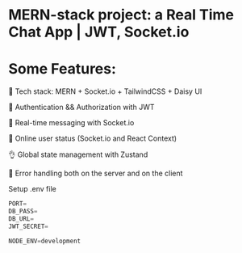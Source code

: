 # MERN-stack project:  a Real Time Chat App | JWT, Socket.io

# Some Features:

🌟 Tech stack: MERN + Socket.io + TailwindCSS + Daisy UI

🎃 Authentication && Authorization with JWT

👾 Real-time messaging with Socket.io

🚀 Online user status (Socket.io and React Context)

👌 Global state management with Zustand

🐞 Error handling both on the server and on the client





Setup .env file

```js
PORT=
DB_PASS=
DB_URL=
JWT_SECRET=

NODE_ENV=development

```
